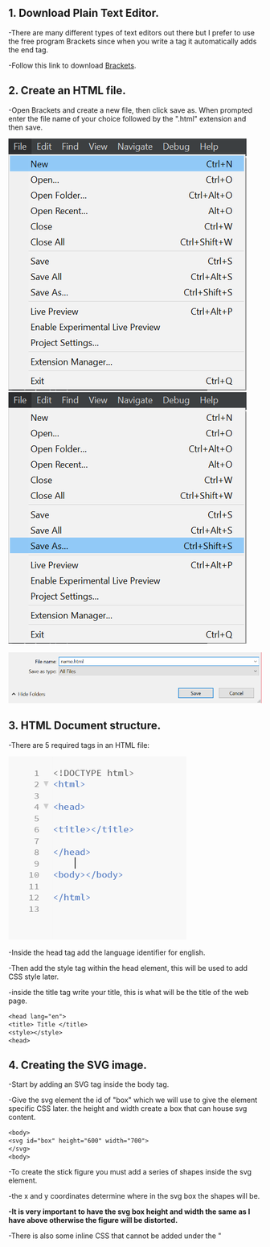 ## 1. Download Plain Text Editor.

-There are many different types of text editors out there but I prefer to use the free program Brackets since when you write a tag it automatically adds the end tag.

-Follow this link to download [Brackets](http://brackets.io/).

## 2. Create an HTML file.
-Open Brackets and create a new file, then click save as. When prompted enter the file name of your choice followed by the ".html" extension and then save.

![new](new.png)    ![saveas](saveas.png)

![name](name.png)

## 3. HTML Document structure.
-There are 5 required tags in an HTML file:

![tags](tags.PNG)

-Inside the head tag add the language identifier for english. 

-Then add the style tag within the head element, this will be used to add CSS style later.

-inside the title tag write your title, this is what will be the title of the web page. 

```
<head lang="en">
<title> Title </title>
<style></style>
<head>
```
## 4. Creating the SVG image.
-Start by adding an SVG tag inside the body tag.

-Give the svg element the id of "box" which we will use to give the element specific CSS later. the height and width create a box that can house svg content.
```
<body>
<svg id="box" height="600" width="700">
</svg>
<body>
```
-To create the stick figure you must add a series of shapes inside the svg element. 

-the x and y coordinates determine where in the svg box the shapes will be. 

**-It is very important to have the svg box height and width the same as I have above otherwise the figure will be distorted.**

-There is also some inline CSS that cannot be added under the "<style>" tag so it must be put in the shape tags.
     
```
<circle cx="350" cy="100" r="40" stroke="black" stroke-width="5" fill="white"></circle>  
     
   
<line x1="350" x2="350" y1="140" y2="280" stroke="black" stroke-width="5"></line> 
     
     
     <line x1="350" x2="310" y1="165" y2="210" stroke="black" stroke-width="5"></line>
     
      <line x1="350" x2="390" y1="165" y2="210" stroke="black" stroke-width="5"></line>
  
 <line x1="350" x2="315" y1="278" y2="340" stroke="black" stroke-width="5"></line>
     
<line x1="350" x2="390" y1="278" y2="340" stroke="black" stroke-width="5"></line>
```

## 5. Add CSS.
-In the style tag add the following code to add some style to the page.

-You can choose whatever color you want and change whatever you like.

-The one thing to not change however is the "text-align: center;" this is so that the svg box is centered within the page and the figure is centered within the box.

```
<style>
      body{
          background-color: antiquewhite;
          text-align: center;
          margin-top: 100px;
      }
      
      #box{
          text-align: center;
      }
        
</style>  
```
## Now you have an SVG created stick figure. Name him/her whatever you like and I hope you enjoyed this tutorial!
